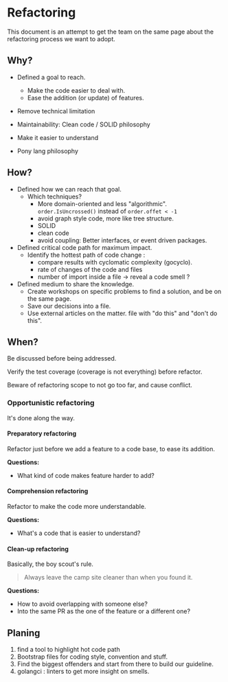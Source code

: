 # Refactoring

This document is an attempt to get the team on the same page about the refactoring process we want to adopt.

## Why?
* Defined a goal to reach.
  * Make the code easier to deal with.
  * Ease the addition (or update) of features.

* Remove technical limitation
* Maintainability:  Clean code / SOLID philosophy
* Make it easier to understand
* Pony lang philosophy

## How?
* Defined how we can reach that goal.
  * Which techniques?
    * More domain-oriented and less "algorithmic". `order.IsUncrossed()` instead of `order.offet < -1`
    * avoid graph style code, more like tree structure.
    * SOLID
    * clean code
    * avoid coupling: Better interfaces, or event driven packages.
* Defined critical code path for maximum impact.
  * Identify the hottest path of code change :
    * compare results with cyclomatic complexity (gocyclo).
    * rate of changes of the code and files 
    * number of import inside a file -> reveal a code smell ?
* Defined medium to share the knowledge.
  * Create workshops on specific problems to find a solution, and be on the same page.
  * Save our decisions into a file.
  * Use external articles on the matter. file with "do this" and "don't do this".

## When?

Be discussed before being addressed.

Verify the test coverage (coverage is not everything) before refactor.

Beware of refactoring scope to not go too far, and cause conflict.

### Opportunistic refactoring
It's done along the way.

#### Preparatory refactoring
Refactor just before we add a feature to a code base, to ease its addition.

**Questions:**

* What kind of code makes feature harder to add?

#### Comprehension refactoring
Refactor to make the code more understandable.

**Questions:**

* What's a code that is easier to understand?

#### Clean-up refactoring
Basically, the boy scout's rule.

> Always leave the camp site cleaner than when you found it.

**Questions:**

* How to avoid overlapping with someone else?
* Into the same PR as the one of the feature or a different one?

## Planing

1. find a tool to highlight hot code path
2. Bootstrap files for coding style, convention and stuff.
3. Find the biggest offenders and start from there to build our guideline.
4. golangci : linters to get more insight on smells.
